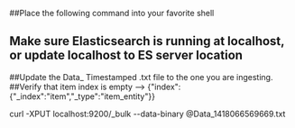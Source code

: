 ##Place the following command into your favorite shell
## Make sure Elasticsearch is running at localhost, or update localhost to ES server location
##Update the Data_ Timestamped .txt file to the one you are ingesting.
##Verify that item index is empty --> {"index":{"_index":"item","_type":"item_entity"}}

curl -XPUT localhost:9200/_bulk --data-binary @Data_1418066569669.txt